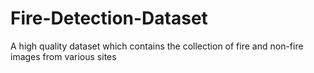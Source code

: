 # Fire-Detection-Dataset
A high quality dataset which contains the collection of fire and non-fire images from various sites
